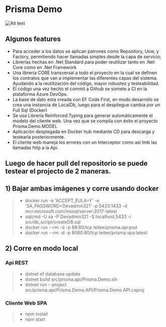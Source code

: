 # Prisma Demo


![Alt text](https://pandorasistemas.visualstudio.com/SchoolMngr/_apis/build/status/SchoolMngr-WebAPI-CI "Azure pipeline")


## Algunos features

* Para acceder a los datos se aplican patrones como Repository, Uow, y Factory, permitiendo hacer llamadas simples desde la capa de servicio;
* Librerías hechas en .Net Standard para poder reutilizar tanto en .Net Core como en .Net Framework
* Una librería CORE transversal a todo el proyecto en la cual se definen los contratos que van a implementar las diferentes capas del sistema. Ayudando a la reutilización del código, mayor robustez y testeabilidad.
* El código una vez hecho el commit a Github se somete a CI en la plataforma Azure DevOps. 
* La base de dato esta creada con EF Code First, en modo desarrollo se crea una instancia de LocalDb, luego para el despliegue cambia por un Full Sql (Docker)
* Se usa Librería Reinforced.Typing para generar automáticamente el modelo del cliente web. Una vez que se compila con éxito el proyecto Prisma.Demo.MODEL
* Aplicación desplegada en Docker hub mediante CD para descarga y testearla posteriormente. 
* El cliente web maneja los errores con un Interceptor como asi tmb las llamadas http a la Api.

## Luego de hacer pull del repositorio se puede testear el projecto de 2 maneras. 

## 1) Bajar ambas imágenes y corre usando docker

> * docker run -e 'ACCEPT_EULA=Y' -e 'SA_PASSWORD=Devadmin321' -p 5433:1433 -d mcr.microsoft.com/mssql/server:2017-latest
> * sqlcmd -U sa -P Devadmin321 -S localhost,5433 -i src/db_script/createDB.sql
> * docker run --rm -d -p 88:80/tcp leitee/prisma.api:pod
> * docker run --rm -d -p 8080:80/tcp leitee/prisma.spa:latest

## 2) Corre en modo local

### Api REST
> * dotnet ef database update
> * dotnet build src/prisma.api/Prisma.Demo.sln
> * dotnet run --project src/prisma.api/Prisma.Demo.API/Prisma.Demo.API.csproj

### Cliente Web SPA
> * npm install
> * npm start
